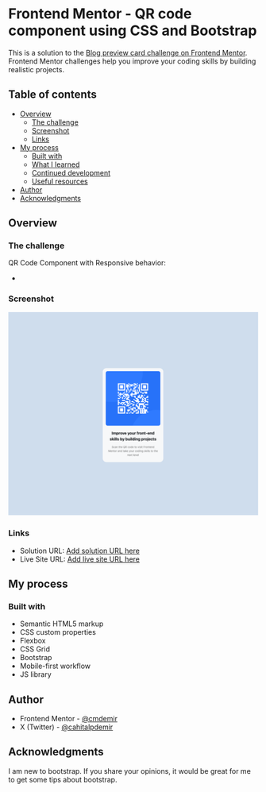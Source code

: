 # Frontend Mentor - QR code component using CSS and Bootstrap

This is a solution to the [Blog preview card challenge on Frontend Mentor](https://www.frontendmentor.io/challenges/blog-preview-card-ckPaj01IcS). Frontend Mentor challenges help you improve your coding skills by building realistic projects. 

## Table of contents

- [Overview](#overview)
  - [The challenge](#the-challenge)
  - [Screenshot](#screenshot)
  - [Links](#links)
- [My process](#my-process)
  - [Built with](#built-with)
  - [What I learned](#what-i-learned)
  - [Continued development](#continued-development)
  - [Useful resources](#useful-resources)
- [Author](#author)
- [Acknowledgments](#acknowledgments)



## Overview

### The challenge

QR Code Component with Responsive behavior:

- 
### Screenshot



<img src="./images/screenshot.png">



### Links

- Solution URL: [Add solution URL here](https://github.com/cmdemir/1-qr-code-component.git)
- Live Site URL: [Add live site URL here](https://1-qr-code-component.vercel.app/)

## My process

### Built with

- Semantic HTML5 markup
- CSS custom properties
- Flexbox
- CSS Grid
- Bootstrap
- Mobile-first workflow
- JS library


## Author

- Frontend Mentor - [@cmdemir](https://www.frontendmentor.io/profile/cmdemir)
- X (Twitter) - [@cahitalpdemir](https://www.x.com/cahitalpdemir)


## Acknowledgments

I am new to bootstrap. If you share your opinions, it would be great for me to get some tips about bootstrap. 


